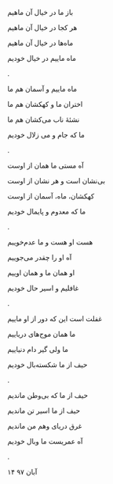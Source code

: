 <!-- 
.. title: در خیال خودیم
.. slug: dar-khiale-khodim
.. date: 2018-11-07 00:36:25 UTC
.. tags: غزل
.. category: 
.. link: 
.. description: 
.. type: text
-->

باز ما در خیال آن ماهیم

هر کجا در خیال آن ماهیم

ماه‌ها در خیال آن ماهیم

ماه ماییم در خیال خودیم

.

ماه ماییم و آسمان هم ما

اختران ما و کهکشان هم ما

نشئهٔ ناب می‌کشان هم ما

ما که جام و می زلال خودیم

.

آه مستی ما همان از اوست

بی‌نشان است و هر نشان از اوست

کهکشان، ماه، آسمان از اوست

ما که معدوم و پایمال خودیم

.

هست او هست و ما عدم‌خویبم

آه او را چقدر می‌جوییم

او همان ما و همان اوییم

غافلیم و اسیر حال خودیم

.

غفلت است این که دور از او ماییم

ما همان موج‌های دریاییم

ما ولی گیر دام دنیاییم

حیف از ما شکسته‌بال خودیم

.

حیف از ما که بی‌وطن ماندیم

حیف از ما اسیر تن ماندیم

غرق دریای وهم من ماندیم

آه عمریست ما وبال خودیم

.

۱۴ آبان ۹۷
